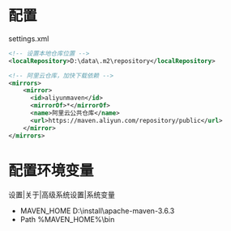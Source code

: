 # 配置

settings.xml

```xml
<!-- 设置本地仓库位置 -->
<localRepository>D:\data\.m2\repository</localRepository>

<!-- 阿里云仓库，加快下载依赖 -->
<mirrors>
	<mirror>
	  <id>aliyunmaven</id>
	  <mirrorOf>*</mirrorOf>
	  <name>阿里云公共仓库</name>
	  <url>https://maven.aliyun.com/repository/public</url>
	</mirror>
</mirrors>
```



# 配置环境变量

设置|关于|高级系统设置|系统变量

- MAVEN_HOME    D:\install\apache-maven-3.6.3
- Path    %MAVEN_HOME%\bin